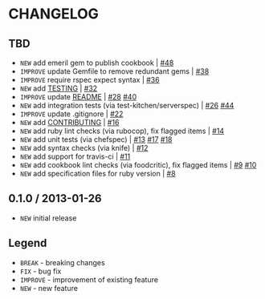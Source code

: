 CHANGELOG
=========

TBD
------------------

- `NEW` add emeril gem to publish cookbook | [#48][]
- `IMPROVE` update Gemfile to remove redundant gems | [#38][]
- `IMPROVE` require rspec expect syntax | [#36][]
- `NEW` add [TESTING](TESTING.md) | [#32][]
- `IMPROVE` update [README](README.md) | [#28][] [#40][]
- `NEW` add integration tests (via test-kitchen/serverspec) | [#26][] [#44][]
- `IMPROVE` update .gitignore | [#22][]
- `NEW` add [CONTRIBUTING](CONTRIBUTING.md) | [#16][]
- `NEW` add ruby lint checks (via rubocop), fix flagged items | [#14][]
- `NEW` add unit tests (via chefspec) | [#13][] [#17][] [#18][]
- `NEW` add syntax checks (via knife) | [#12][]
- `NEW` add support for travis-ci | [#11][]
- `NEW` add cookbook lint checks (via foodcritic), fix flagged items | [#9][] [#10][]
- `NEW` add specification files for ruby version | [#8][]


0.1.0 / 2013-01-26
------------------

- `NEW` initial release


Legend
------

- `BREAK`   - breaking changes
- `FIX`     - bug fix
- `IMPROVE` - improvement of existing feature
- `NEW`     - new feature

<!--- The following link definition list is generated by PimpMyChangelog --->
[#8]: https://github.com/jhx/cookbook-automysqlbackup/issues/8
[#9]: https://github.com/jhx/cookbook-automysqlbackup/issues/9
[#10]: https://github.com/jhx/cookbook-automysqlbackup/issues/10
[#11]: https://github.com/jhx/cookbook-automysqlbackup/issues/11
[#12]: https://github.com/jhx/cookbook-automysqlbackup/issues/12
[#13]: https://github.com/jhx/cookbook-automysqlbackup/issues/13
[#14]: https://github.com/jhx/cookbook-automysqlbackup/issues/14
[#16]: https://github.com/jhx/cookbook-automysqlbackup/issues/16
[#17]: https://github.com/jhx/cookbook-automysqlbackup/issues/17
[#18]: https://github.com/jhx/cookbook-automysqlbackup/issues/18
[#22]: https://github.com/jhx/cookbook-automysqlbackup/issues/22
[#26]: https://github.com/jhx/cookbook-automysqlbackup/issues/26
[#28]: https://github.com/jhx/cookbook-automysqlbackup/issues/28
[#32]: https://github.com/jhx/cookbook-automysqlbackup/issues/32
[#36]: https://github.com/jhx/cookbook-automysqlbackup/issues/36
[#38]: https://github.com/jhx/cookbook-automysqlbackup/issues/38
[#40]: https://github.com/jhx/cookbook-automysqlbackup/issues/40
[#44]: https://github.com/jhx/cookbook-automysqlbackup/issues/44
[#48]: https://github.com/jhx/cookbook-automysqlbackup/issues/48
